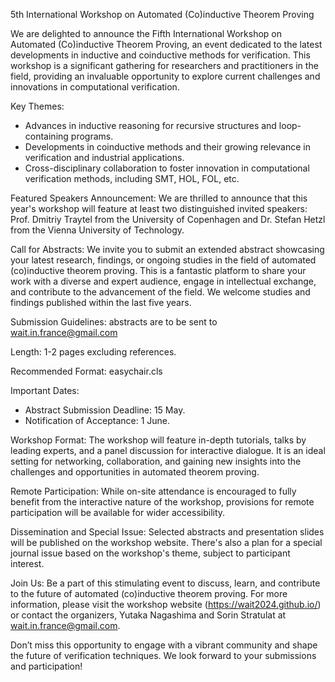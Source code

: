 5th International Workshop on Automated (Co)inductive Theorem Proving

We are delighted to announce the Fifth International Workshop on Automated (Co)inductive Theorem Proving, an event dedicated to the latest developments in inductive and coinductive methods for verification. This workshop is a significant gathering for researchers and practitioners in the field, providing an invaluable opportunity to explore current challenges and innovations in computational verification.

Key Themes:

- Advances in inductive reasoning for recursive structures and loop-containing programs.
- Developments in coinductive methods and their growing relevance in verification and industrial applications.
- Cross-disciplinary collaboration to foster innovation in computational verification methods, including SMT, HOL, FOL, etc.

Featured Speakers Announcement: We are thrilled to announce that this year's workshop will feature at least two distinguished invited speakers: Prof. Dmitriy Traytel from the University of Copenhagen and Dr. Stefan Hetzl from the Vienna University of Technology. 

Call for Abstracts: We invite you to submit an extended abstract showcasing your latest research, findings, or ongoing studies in the field of automated (co)inductive theorem proving. This is a fantastic platform to share your work with a diverse and expert audience, engage in intellectual exchange, and contribute to the advancement of the field. We welcome studies and findings published within the last five years.

Submission Guidelines: abstracts are to be sent to wait.in.france@gmail.com

Length: 1-2 pages excluding references.

Recommended Format: easychair.cls

Important Dates: 
- Abstract Submission Deadline: 15 May.
- Notification of Acceptance: 1 June.

Workshop Format: The workshop will feature in-depth tutorials, talks by leading experts, and a panel discussion for interactive dialogue. It is an ideal setting for networking, collaboration, and gaining new insights into the challenges and opportunities in automated theorem
proving.

Remote Participation: While on-site attendance is encouraged to fully benefit from the interactive nature of the workshop, provisions for remote participation will be available for wider accessibility.

Dissemination and Special Issue: Selected abstracts and presentation slides will be published on the workshop website. There's also a plan for a special journal issue based on the workshop's theme, subject to participant interest.

Join Us: Be a part of this stimulating event to discuss, learn, and contribute to the future of automated (co)inductive theorem proving. For more information, please visit the workshop website (https://wait2024.github.io/) or contact the organizers, Yutaka Nagashima and Sorin Stratulat at wait.in.france@gmail.com.

Don’t miss this opportunity to engage with a vibrant community and shape the future of verification techniques. We look forward to your submissions and participation!
